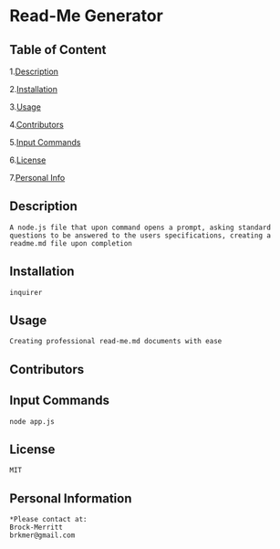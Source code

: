 # Read-Me Generator



## Table of Content
1.[Description](#Description)

2.[Installation](#Installation)

3.[Usage](#Usage)

4.[Contributors](#Contributors)

5.[Input Commands](#Test)

6.[License](#License)

7.[Personal Info](#Github)


## Description 
    A node.js file that upon command opens a prompt, asking standard questions to be answered to the users specifications, creating a readme.md file upon completion

## Installation 
    inquirer

## Usage 
    Creating professional read-me.md documents with ease

## Contributors 
    

## Input Commands 
    node app.js

## License
    MIT

## Personal Information
    *Please contact at:
    Brock-Merritt
    brkmer@gmail.com
